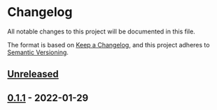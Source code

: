 # Changelog
All notable changes to this project will be documented in this file.

The format is based on [Keep a Changelog](https://keepachangelog.com/en/1.0.0/),
and this project adheres to [Semantic Versioning](https://semver.org/spec/v2.0.0.html).

## [Unreleased]

## [0.1.1] - 2022-01-29

[Unreleased]: https://github.com/jusjusjus/edfpy/compare/v0.1.1...HEAD
[0.1.1]: https://github.com/jusjusjus/edfpy/compare/v0.1.0...v0.1.1
[0.1.0]: https://github.com/jusjusjus/edfpy/releases/tag/v0.1.0
